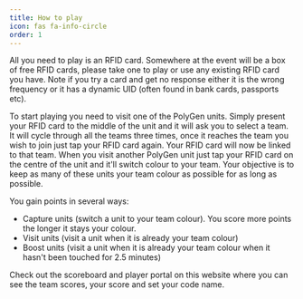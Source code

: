 ```yaml
---
title: How to play
icon: fas fa-info-circle
order: 1
---
```


All you need to play is an RFID card.  Somewhere at the event will be a box of free RFID cards, please take one to play or use any existing RFID card you have.  Note if you try a card and get no response either it is the wrong frequency or it has a dynamic UID (often found in bank cards, passports etc).

To start playing you need to visit one of the PolyGen units.  Simply present your RFID card to the middle of the unit and it will ask you to select a team.  It will cycle through all the teams three times, once it reaches the team you wish to join just tap your RFID card again.  Your RFID card will now be linked to that team.  When you visit another PolyGen unit just tap your RFID card on the centre of the unit and it'll switch colour to your team.  Your objective is to keep as many of these units your team colour as possible for as long as possible.

You gain points in several ways:
 - Capture units (switch a unit to your team colour). You score more points the longer it stays your colour.
 - Visit units (visit a unit when it is already your team colour)
 - Boost units (visit a unit when it is already your team colour when it hasn't been touched for 2.5 minutes)

Check out the scoreboard and player portal on this website where you can see the team scores, your score and set your code name.
